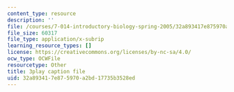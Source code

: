 ```yaml
---
content_type: resource
description: ''
file: /courses/7-014-introductory-biology-spring-2005/32a893417e875970a2bd17735b3528ed_RJf9jRf-Ekw.vtt
file_size: 60317
file_type: application/x-subrip
learning_resource_types: []
license: https://creativecommons.org/licenses/by-nc-sa/4.0/
ocw_type: OCWFile
resourcetype: Other
title: 3play caption file
uid: 32a89341-7e87-5970-a2bd-17735b3528ed
---
```

